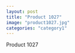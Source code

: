 ```yaml
---
layout: post
title: "Product 1027"
image: "product1027.jpg"
categories: "category1"
---
```

Product 1027
